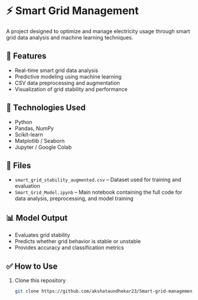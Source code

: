 # ⚡ Smart Grid Management

A project designed to optimize and manage electricity usage through smart grid data analysis and machine learning techniques.

## 🚀 Features

- Real-time smart grid data analysis
- Predictive modeling using machine learning
- CSV data preprocessing and augmentation
- Visualization of grid stability and performance

## 🧠 Technologies Used

- Python
- Pandas, NumPy
- Scikit-learn
- Matplotlib / Seaborn
- Jupyter / Google Colab

## 📁 Files

- `smart_grid_stability_augmented.csv` – Dataset used for training and evaluation
- `Smart_Grid_Model.ipynb` – Main notebook containing the full code for data analysis, preprocessing, and model training

## 📊 Model Output

- Evaluates grid stability
- Predicts whether grid behavior is stable or unstable
- Provides accuracy and classification metrics

## ✅ How to Use

1. Clone this repository  
   ```bash
   git clone https://github.com/akshataundhekar23/Smart-grid-management.git
